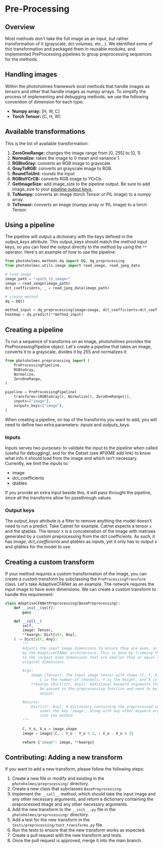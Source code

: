 # Pre-Processing

## Overview

Most methods don't take the full image as an input, but rather transformation of it
(grayscale, dct volumes, etc...).  We identified some of this transformation and
packaged them in reusable modules, and implemented PreProcessing pipelines to group
preprocessing sequences for the methods.

## Handling images

Within the photoholmes framework exist methods that handle images as tensors and
other that handle images as numpy arrays. To simplify the process of implementing and 
debugging methods, we use the following convention of dimension for each type:
- **Numpy array:** [H, W, C]
- **Torch Tensor:** [C, H, W]


## Available transformations

This is the list of available transformation:
1. **ZeroOneRange:** changes the image range from [0, 255] to [0, 1]
2. **Normalize:** takes the image to 0 mean and variance 1.
3. **RGBtoGray:** converts an RGB image to grayscale.
4. **GrayToRGB:** converts an grayscale image to RGB.
5. **RoundToUInt:** rounds the input  
6. **RGBtoYCrCB:** converts RGB image to YCrCb.
7. **GetImageSize:** add image_size to the pipeline output. Be sure to add image_size
to your [ pipeline output keys ](#output-keys).
8. **ToNumpy:** converts an image (torch Tensor or PIL image) to a numpy array.
9. **ToTensor:** converts an image (numpy array or PIL image) to a torch Tensor.

## Using a pipeline

The pipeline will output a dictionary with the keys defined in the _output\_keys_ attribute.
This output_keys should match the method input keys, so you can feed the output directly to the
method by using the `**` operator. Here's an example of how to use the pipeline:
```python
from photoholmes.methods.dq import DQ, dq_preprocessing
from photoholmes.utils.image import read_image, read_jpeg_data

# load image
image_path = "<path_to_image>"
image = read_image(image_path)
dct_coefficients, _ = read_jpeg_data(image_path)

# create method
dq = DQ()

method_input = dq_preprocessing(image=image, dct_coefficients=dct_coefficients)
heatmap = dq.predict(**method_input)
```


## Creating a pipeline

To run a sequence of transforms on an image, photoholmes provides the 
PreProcessingPipeline object. Let's create a pipeline that takes an image, converts
it to a grayscale, divides it by 255 and normalizes it:
```python
from photoholmes.preprocessing import (
    PreProcessingPipeline,
    RGBtoGray,
    Normalize,
    ZeroOneRange,
)

pipeline = PreProcessingPipeline(
    transforms=[RGBtoGray(), Normalize(), ZeroOneRange()],
    inputs=["image"],
    outputs_keys=["image"],
)
```

When creating a pipeline, on top of the transforms you want to add, you will need to 
define two extra parameters: _inputs_ and _outputs_keys_.

### Inputs
Inputs serves two purposes: to validate the input to the pipeline when called (useful
for debugging), and for the Datset (see #FIXME add link) to know what info it should
load from the image and which isn't necessary. Currently, we limit the inputs to:
- image
- dct_coefficients
- qtables

If you provide an extra input beside this, it will pass throught the pipeline, since
all the transforms allow for passthrough values.

### Output keys
The _output\_keys_ attribute is a filter to remove anything the model doesn't need to 
run a predict. Take Catnet for example. Catnet expects a tensor `x` and the qtables. The
tensor x is a concatenation of the image with matrixes generated by a custom preprocessing
from the dct coefficients.
As such, it has _image_, _dct\_coefficients_ and _qtables_ as inputs, yet it only has to
output _x_ and _qtables_ for the model to use. 

## Creating a custom transform

If your method requires a custom transformation of the image, you can create a custom
transform by subclassing the `PreProcessingTransform` class. Let's take AdaptiveCFANet
as an example. The network requires the input image to have even dimensions. We can 
create a custom transform to handle this requirement:
```python
class AdaptiveCFANetPreprocessing(BasePreprocessing):
    def __init__(self):
        pass

    def __call__(
        self,
        image: Tensor,
        **kwargs: Dict[str, Any],
    ) -> Dict[str, Any]:
        """
        Adjusts the input image dimensions to ensure they are even, as required
        by the AdaptiveCFANet architecture. This is done by trimming the image
        to the largest even dimensions that are smaller than or equal to the
        original dimensions.

        Args:
            image (Tensor): The input image tensor with shape (C, Y, X), where
                C is the number of channels, Y is the height, and X is the width.
            **kwargs (Dict[str, Any]): Additional keyword arguments that might
                be passed to the preprocessing function and need to be preserved in the
                output.

        Returns:
            Dict[str, Any]: A dictionary containing the preprocessed image tensor
                under the key 'image', along with any other keyword arguments passed
                into the method.
        """

        C, Y_o, X_o = image.shape
        image = image[:C, : Y_o - Y_o % 2, : X_o - X_o % 2]

        return {"image": image, **kwargs}
```

## Contributing: Adding a new transform

If you want to add a new transform, please follow the following steps:
1. Create a new file or modify and existing in the `photoholmes/preprocessing/` directory.
2. Create a new class that subclasses `BasePreprocessing`.
3. Implement the `__call__` method, which should take the input image and any other
   necessary arguments, and return a dictionary containing the preprocessed image and
   any other necessary arguments.
4. Add the new transform to the `__init__.py` file in the `photoholmes/preprocessing/`
    directory.
5. Add a test for the new transform in the `tests/preprocessing/test_transforms.py` file.
6. Run the tests to ensure that the new transform works as expected.
7. Create a pull request with the new transform and tests.
8. Once the pull request is approved, merge it into the main branch.
